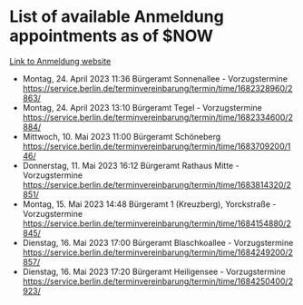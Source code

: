 # List of available Anmeldung appointments as of $NOW
[Link to Anmeldung website](https://service.berlin.de/terminvereinbarung/termin/tag.php?termin=1&anliegen[]=120686&dienstleisterlist=122210,122217,327316,122219,327312,122227,327314,122231,327346,122243,327348,122254,122252,329742,122260,329745,122262,329748,122271,327278,122273,327274,122277,327276,330436,122280,327294,122282,327290,122284,327292,122291,327270,122285,327266,122286,327264,122296,327268,150230,329760,122297,327286,122294,327284,122312,329763,122314,329775,122304,327330,122311,327334,122309,327332,317869,122281,327352,122279,329772,122283,122276,327324,122274,327326,122267,329766,122246,327318,122251,327320,122257,327322,122208,327298,122226,327300&herkunft=http%3A%2F%2Fservice.berlin.de%2Fdienstleistung%2F120686%2F)
- Montag, 24. April 2023 11:36 Bürgeramt Sonnenallee - Vorzugstermine https://service.berlin.de/terminvereinbarung/termin/time/1682328960/2863/
- Montag, 24. April 2023 13:10 Bürgeramt Tegel - Vorzugstermine https://service.berlin.de/terminvereinbarung/termin/time/1682334600/2884/
- Mittwoch, 10. Mai 2023 11:00 Bürgeramt Schöneberg https://service.berlin.de/terminvereinbarung/termin/time/1683709200/146/
- Donnerstag, 11. Mai 2023 16:12 Bürgeramt Rathaus Mitte - Vorzugstermine https://service.berlin.de/terminvereinbarung/termin/time/1683814320/2851/
- Montag, 15. Mai 2023 14:48 Bürgeramt 1 (Kreuzberg), Yorckstraße - Vorzugstermine https://service.berlin.de/terminvereinbarung/termin/time/1684154880/2845/
- Dienstag, 16. Mai 2023 17:00 Bürgeramt Blaschkoallee - Vorzugstermine https://service.berlin.de/terminvereinbarung/termin/time/1684249200/2857/
- Dienstag, 16. Mai 2023 17:20 Bürgeramt Heiligensee - Vorzugstermine https://service.berlin.de/terminvereinbarung/termin/time/1684250400/2923/
